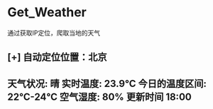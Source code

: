 # Get_Weather
通过获取IP定位，爬取当地的天气



 [+] 自动定位位置：北京
 -------------------------
 天气状况: 晴
 实时温度: 23.9℃
 今日的温度区间: 22℃-24℃
 空气湿度: 80%
 更新时间 18:00
 -------------------------
